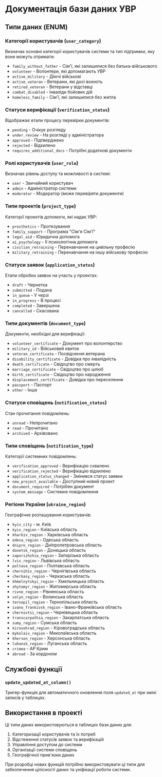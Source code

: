 # Документація бази даних УВР

## Типи даних (ENUM)

### Категорії користувачів (`user_category`)
Визначає основні категорії користувачів системи та тип підтримки, яку вони можуть отримати:

- `family_without_father` - Сім'ї, які залишилися без батька-військового
- `volunteer` - Волонтери, які допомагають УВР
- `active_military` - Діючі військові
- `active_veteran` - Ветерани, які досі воюють
- `retired_veteran` - Ветерани у відставці
- `combat_disabled` - Інваліди бойових дій
- `homeless_family` - Сім'ї, які залишилися без житла

### Статуси верифікації (`verification_status`)
Відображає етапи процесу перевірки документів:

- `pending` - Очікує розгляду
- `under_review` - На розгляді у адміністратора
- `approved` - Підтверджено
- `rejected` - Відхилено
- `requires_additional_docs` - Потрібні додаткові документи

### Ролі користувачів (`user_role`)
Визначає рівень доступу та можливості в системі:

- `user` - Звичайний користувач
- `admin` - Адміністратор системи
- `moderator` - Модератор (може перевіряти документи)

### Типи проектів (`project_type`)
Категорії проектів допомоги, які надає УВР:

- `prosthetics` - Протезування
- `family_support` - Програма "Сім'я Сім'ї"
- `legal_aid` - Юридична допомога
- `ai_psychology` - ІІ психологічна допомога
- `civilian_retraining` - Перенавчання на цивільну професію
- `military_retraining` - Перенавчання на іншу військову професію

### Статуси заявок (`application_status`)
Етапи обробки заявок на участь у проектах:

- `draft` - Чернетка
- `submitted` - Подана
- `in_queue` - У черзі
- `in_progress` - В процесі
- `completed` - Завершена
- `cancelled` - Скасована

### Типи документів (`document_type`)
Документи, необхідні для верифікації:

- `volunteer_certificate` - Документ про волонтерство
- `military_id` - Військовий квиток
- `veteran_certificate` - Посвідчення ветерана
- `disability_certificate` - Довідка про інвалідність
- `death_certificate` - Свідоцтво про смерть
- `marriage_certificate` - Свідоцтво про шлюб
- `birth_certificate` - Свідоцтво про народження
- `displacement_certificate` - Довідка про переселення
- `passport` - Паспорт
- `other` - Інше

### Статуси сповіщень (`notification_status`)
Стан прочитання повідомлень:

- `unread` - Непрочитано
- `read` - Прочитано
- `archived` - Архівовано

### Типи сповіщень (`notification_type`)
Категорії системних повідомлень:

- `verification_approved` - Верифікацію схвалено
- `verification_rejected` - Верифікацію відхилено
- `application_status_changed` - Змінився статус заявки
- `new_project_available` - Доступний новий проект
- `document_required` - Потрібен документ
- `system_message` - Системне повідомлення

### Регіони України (`ukraine_region`)
Географічне розташування користувачів:

- `kyiv_city` - м. Київ
- `kyiv_region` - Київська область
- `kharkiv_region` - Харківська область
- `odesa_region` - Одеська область
- `dnipro_region` - Дніпропетровська область
- `donetsk_region` - Донецька область
- `zaporizhzhia_region` - Запорізька область
- `lviv_region` - Львівська область
- `poltava_region` - Полтавська область
- `chernihiv_region` - Чернігівська область
- `cherkasy_region` - Черкаська область
- `khmelnytskyi_region` - Хмельницька область
- `zhytomyr_region` - Житомирська область
- `rivne_region` - Рівненська область
- `volyn_region` - Волинська область
- `ternopil_region` - Тернопільська область
- `ivano_frankivsk_region` - Івано-Франківська область
- `chernivtsi_region` - Чернівецька область
- `transcarpathia_region` - Закарпатська область
- `sumy_region` - Сумська область
- `kirovohrad_region` - Кіровоградська область
- `mykolaiv_region` - Миколаївська область
- `kherson_region` - Херсонська область
- `luhansk_region` - Луганська область
- `crimea` - АР Крим
- `abroad` - За кордоном

## Службові функції

### `update_updated_at_column()`
Тригер-функція для автоматичного оновлення поля `updated_at` при зміні записів у таблицях.

## Використання в проекті

Ці типи даних використовуються в таблицях бази даних для:
1. Категоризації користувачів та їх потреб
2. Відстеження статусів заявок та верифікацій
3. Управління доступом до системи
4. Організації системи сповіщень
5. Географічної прив'язки даних

При розробці нових функцій потрібно використовувати ці типи для забезпечення цілісності даних та уніфікації роботи системи. 